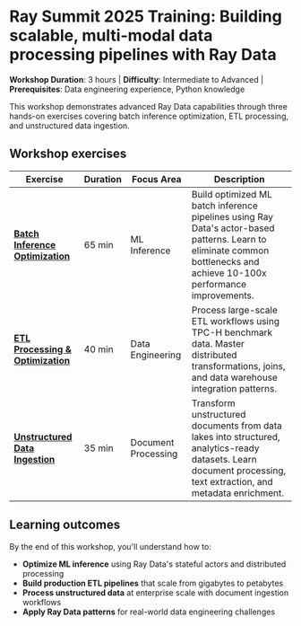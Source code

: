 # Ray Summit 2025 Training: Building scalable, multi-modal data processing pipelines with Ray Data

**Workshop Duration**: 3 hours | **Difficulty**: Intermediate to Advanced | **Prerequisites**: Data engineering experience, Python knowledge

This workshop demonstrates advanced Ray Data capabilities through three hands-on exercises covering batch inference optimization, ETL processing, and unstructured data ingestion.

## Workshop exercises

| Exercise | Duration | Focus Area | Description |
|----------|----------|------------|-------------|
| **[Batch Inference Optimization](https://console.anyscale.com/template-preview/summit25-raydata-pipelines?file=%252Ffiles%252Fbatch-inference-optimization)** | 65 min | ML Inference | Build optimized ML batch inference pipelines using Ray Data's actor-based patterns. Learn to eliminate common bottlenecks and achieve 10-100x performance improvements. |
| **[ETL Processing & Optimization](https://console.anyscale.com/template-preview/summit25-raydata-pipelines?file=%252Ffiles%252Fetl-optimization)** | 40 min | Data Engineering | Process large-scale ETL workflows using TPC-H benchmark data. Master distributed transformations, joins, and data warehouse integration patterns. |
| **[Unstructured Data Ingestion](https://console.anyscale.com/template-preview/summit25-raydata-pipelines?file=%252Ffiles%252Funstructured-data-ingestion)** | 35 min | Document Processing | Transform unstructured documents from data lakes into structured, analytics-ready datasets. Learn document processing, text extraction, and metadata enrichment. |

## Learning outcomes

By the end of this workshop, you'll understand how to:

- **Optimize ML inference** using Ray Data's stateful actors and distributed processing
- **Build production ETL pipelines** that scale from gigabytes to petabytes
- **Process unstructured data** at enterprise scale with document ingestion workflows
- **Apply Ray Data patterns** for real-world data engineering challenges

